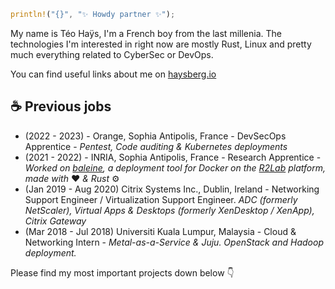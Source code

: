 ```rust
println!("{}", "✨ Howdy partner ✨");
```
My name is Téo Haÿs, I'm a French boy from the last millenia. The technologies I'm interested in right now are mostly Rust, Linux and pretty much everything related to CyberSec or DevOps.

You can find useful links about me on [haysberg.io](https://haysberg.io/)

## ☕ Previous jobs
- (2022 - 2023) - Orange, Sophia Antipolis, France - DevSecOps Apprentice - *Pentest, Code auditing & Kubernetes deployments*
- (2021 - 2022) - INRIA, Sophia Antipolis, France - Research Apprentice - *Worked on [baleine](https://github.com/haysberg/baleine), a deployment tool for Docker on the [R2Lab](https://r2lab.inria.fr/index.md) platform, made with* ❤️ *& Rust* ⚙️
- (Jan 2019 - Aug 2020) Citrix Systems Inc., Dublin, Ireland - Networking Support Engineer / Virtualization Support Engineer.
*ADC (formerly NetScaler), Virtual Apps & Desktops (formerly XenDesktop / XenApp), Citrix Gateway*
- (Mar 2018 - Jul 2018) Universiti Kuala Lumpur, Malaysia - Cloud & Networking Intern - *Metal-as-a-Service & Juju. OpenStack and Hadoop deployment.*

Please find my most important projects down below 👇
